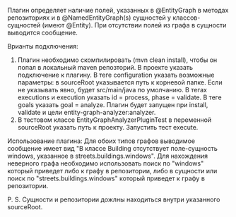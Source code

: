   Плагин определяет наличие полей, указанных в @EntityGraph в методах репозиториях и в @NamedEntityGraph(s) сущностей у классов-сущностей (имеют @Entity). При отсутствии полей из графа в сущности выводится сообщение.
  
  Врианты подключения: 
  1) Плагин необходимо скомпилировать (mvn clean install), чтобы он попал в локальный maven репозторий. В проекте указать подключение к плагину. 
В теге configuration указать возможные параметры: в sourceRoot указывается путь к корневой папке. Если не указывать явно, будет src/main/java по умолчанию. В тегах executions и execution указать id = process, phase = validate. В теге goals указать goal = analyze. Плагин будет запущен при install, validate и цели entity-graph-analyzer:analyzer.
  2) В тестовом классе EntityGraphAnalyzerPluginTest в переменной sourceRoot указать путь к проекту. Запустить тест execute.

  Использование плагина: 
  Для обоих типов графов выводимое сообщение имеет вид "В классе Building отсутствует поле-сущность windows, указанное в streets.buildings.windows". Для нахождения неверного графа необходимо использовать поиск по "windows" который приведет либо к графу в репозитории, либо в сущности или поиск по "streets.buildings.windows" который приведет к графу в репозитории. 
  
  P. S. Сущности и репозитории дожлны находиться внутри указанного sourceRoot.

